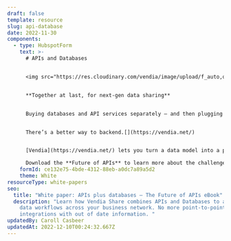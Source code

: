 ```yaml
---
draft: false
template: resource
slug: api-database
date: 2022-11-30
components:
  - type: HubspotForm
    text: >-
      # APIs and Databases


      <img src="https://res.cloudinary.com/vendia/image/upload/f_auto,q_90/v1669844608/frame_sqytcq.webp" alt="" class="image-float-right" width="150" />


      **Together at last, for next-gen data sharing**


      Buying databases and API services separately – and then plugging them together yourself is costly, error-prone, time-consuming, and requires a team. To make matters worse, the biggest weakness of API services today is that they can’t “remember” anything, which makes managing shared data even more difficult.


      There’s a better way to backend.[](https://vendia.net/)


      [Vendia](https://vendia.net/) lets you turn a data model into a production-grade, fault-tolerant, scalable, cloud-hosted Smart API in under 10 minutes – with 100% of your database and file storage needs to be included – for no additional effort.

      Download the **Future of APIs** to learn more about the challenges of building modern data-sharing solutions with traditional APIs, and how to overcome them rapidly.
    formId: ce132e75-4bde-4312-88eb-a0dc7a89a5d2
    theme: White
resourceType: white-papers
seo:
  title: "White paper: APIs plus databases – The Future of APIs eBook"
  description: "Learn how Vendia Share combines APIs and Databases to automate
    data workflows across your business network. No more point-to-point
    integrations with out of date information. "
updatedBy: Caroll Casbeer
updatedAt: 2022-12-10T00:24:32.667Z
---
```

